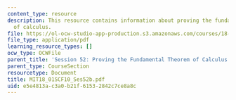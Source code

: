 ```yaml
---
content_type: resource
description: This resource contains information about proving the fundamental theorem
  of calculus.
file: https://ol-ocw-studio-app-production.s3.amazonaws.com/courses/18-01sc-single-variable-calculus-fall-2010/e5e4813ac3a0b21f61532842c7ce8a8c_MIT18_01SCF10_Ses52b.pdf
file_type: application/pdf
learning_resource_types: []
ocw_type: OCWFile
parent_title: 'Session 52: Proving the Fundamental Theorem of Calculus'
parent_type: CourseSection
resourcetype: Document
title: MIT18_01SCF10_Ses52b.pdf
uid: e5e4813a-c3a0-b21f-6153-2842c7ce8a8c
---
```

